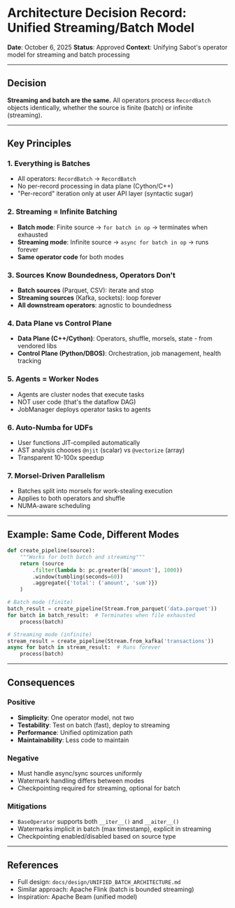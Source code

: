 # Architecture Decision Record: Unified Streaming/Batch Model

**Date**: October 6, 2025
**Status**: Approved
**Context**: Unifying Sabot's operator model for streaming and batch processing

---

## Decision

**Streaming and batch are the same.** All operators process `RecordBatch` objects identically, whether the source is finite (batch) or infinite (streaming).

---

## Key Principles

### 1. Everything is Batches
- All operators: `RecordBatch` → `RecordBatch`
- No per-record processing in data plane (Cython/C++)
- "Per-record" iteration only at user API layer (syntactic sugar)

### 2. Streaming = Infinite Batching
- **Batch mode**: Finite source → `for batch in op` → terminates when exhausted
- **Streaming mode**: Infinite source → `async for batch in op` → runs forever
- **Same operator code** for both modes

### 3. Sources Know Boundedness, Operators Don't
- **Batch sources** (Parquet, CSV): iterate and stop
- **Streaming sources** (Kafka, sockets): loop forever
- **All downstream operators**: agnostic to boundedness

### 4. Data Plane vs Control Plane
- **Data Plane (C++/Cython)**: Operators, shuffle, morsels, state - from vendored libs
- **Control Plane (Python/DBOS)**: Orchestration, job management, health tracking

### 5. Agents = Worker Nodes
- Agents are cluster nodes that execute tasks
- NOT user code (that's the dataflow DAG)
- JobManager deploys operator tasks to agents

### 6. Auto-Numba for UDFs
- User functions JIT-compiled automatically
- AST analysis chooses `@njit` (scalar) vs `@vectorize` (array)
- Transparent 10-100x speedup

### 7. Morsel-Driven Parallelism
- Batches split into morsels for work-stealing execution
- Applies to both operators and shuffle
- NUMA-aware scheduling

---

## Example: Same Code, Different Modes

```python
def create_pipeline(source):
    """Works for both batch and streaming"""
    return (source
        .filter(lambda b: pc.greater(b['amount'], 1000))
        .window(tumbling(seconds=60))
        .aggregate({'total': ('amount', 'sum')})
    )

# Batch mode (finite)
batch_result = create_pipeline(Stream.from_parquet('data.parquet'))
for batch in batch_result:  # Terminates when file exhausted
    process(batch)

# Streaming mode (infinite)
stream_result = create_pipeline(Stream.from_kafka('transactions'))
async for batch in stream_result:  # Runs forever
    process(batch)
```

---

## Consequences

### Positive
- **Simplicity**: One operator model, not two
- **Testability**: Test on batch (fast), deploy to streaming
- **Performance**: Unified optimization path
- **Maintainability**: Less code to maintain

### Negative
- Must handle async/sync sources uniformly
- Watermark handling differs between modes
- Checkpointing required for streaming, optional for batch

### Mitigations
- `BaseOperator` supports both `__iter__()` and `__aiter__()`
- Watermarks implicit in batch (max timestamp), explicit in streaming
- Checkpointing enabled/disabled based on source type

---

## References

- Full design: `docs/design/UNIFIED_BATCH_ARCHITECTURE.md`
- Similar approach: Apache Flink (batch is bounded streaming)
- Inspiration: Apache Beam (unified model)
